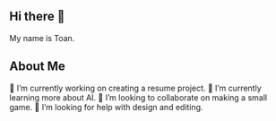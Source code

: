 ## Hi there 👋
My name is Toan.

## About Me
🔭 I’m currently working on creating a resume project.
🌱 I’m currently learning more about AI.
👯 I’m looking to collaborate on making a small game.
🤔 I’m looking for help with design and editing.
<!--
**baotoandle/baotoandle** is a ✨ _special_ ✨ repository because its `README.md` (this file) appears on your GitHub profile.

Here are some ideas to get you started:

- 🔭 I’m currently working on ...
- 🌱 I’m currently learning ...
- 👯 I’m looking to collaborate on ...
- 🤔 I’m looking for help with ...
- 💬 Ask me about ...
- 📫 How to reach me: ...
- 😄 Pronouns: ...
- ⚡ Fun fact: ...
-->
